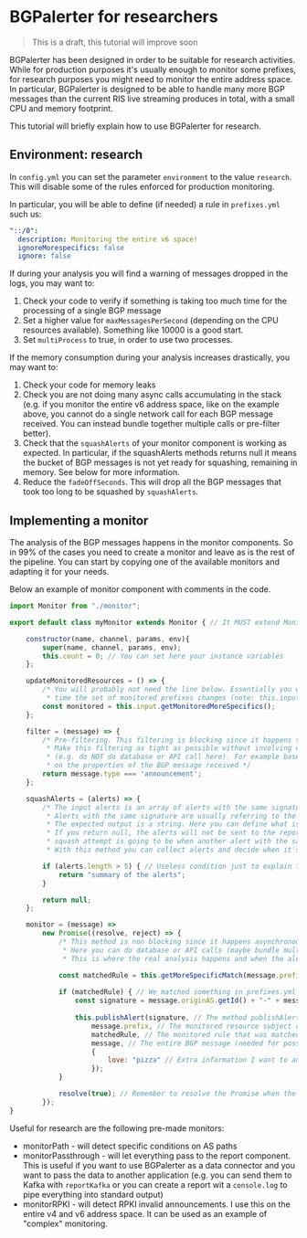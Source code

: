# BGPalerter for researchers

> This is a draft, this tutorial will improve soon

BGPalerter has been designed in order to be suitable for research activities.
While for production purposes it's usually enough to monitor some prefixes, for research purposes you might need to monitor the entire address space. 
In particular, BGPalerter is designed to be able to handle many more BGP messages than the current RIS live streaming produces in total, with a small CPU and memory footprint.

This tutorial will briefly explain how to use BGPalerter for research.

## Environment: research

In `config.yml` you can set the parameter `environment` to the value `research`. 
This will disable some of the rules enforced for production monitoring.

In particular, you will be able to define (if needed) a rule in `prefixes.yml` such us:

```yaml
"::/0":
  description: Monitoring the entire v6 space!
  ignoreMorespecifics: false
  ignore: false
```

If during your analysis you will find a warning of messages dropped in the logs, you may want to:

1) Check your code to verify if something is taking too much time for the processing of a single BGP message
2) Set a higher value for `maxMessagesPerSecond` (depending on the CPU resources available). Something like 10000 is a good start.
3) Set `multiProcess` to true, in order to use two processes.

If the memory consumption during your analysis increases drastically, you may want to:
1) Check your code for memory leaks
2) Check you are not doing many async calls accumulating in the stack (e.g. if you monitor the entire v6 address space, like on the example above, you cannot do a single network call for each BGP message received. You can instead bundle together multiple calls or pre-filter better).
3) Check that the `squashAlerts` of your monitor component is working as expected. In particular, if the squashAlerts methods returns null it means the bucket of BGP messages is not yet ready for squashing, remaining in memory. See below for more information.
4) Reduce the `fadeOffSeconds`. This will drop all the BGP messages that took too long to be squashed by `squashAlerts`.


## Implementing a monitor

The analysis of the BGP messages happens in the monitor components.
So in 99% of the cases you need to create a monitor and leave as is the rest of the pipeline.
You can start by copying one of the available monitors and adapting it for your needs.  

Below an example of monitor component with comments in the code.

```javascript
import Monitor from "./monitor";

export default class myMonitor extends Monitor { // It MUST extend Monitor

    constructor(name, channel, params, env){
        super(name, channel, params, env);
        this.count = 0; // You can set here your instance variables
    };

    updateMonitoredResources = () => {
        /* You will probably not need the line below. Essentially you will be notified every
         * time the set of monitored prefixes changes (note: this.input is inherited from the super class) */
        const monitored = this.input.getMonitoredMoreSpecifics();
    };

    filter = (message) => {
        /* Pre-filtering. This filtering is blocking since it happens synchronously.
         * Make this filtering as tight as possible without involving external resources
         * (e.g. do NOT do database or API call here). For example base your filtering
         * on the properties of the BGP message received */
        return message.type === 'announcement';
    };

    squashAlerts = (alerts) => {
        /* The input alerts is an array of alerts with the same signature generated by the monitor method.
         * Alerts with the same signature are usually referring to the same issue (maybe as seen by different peers).
         * The expected output is a string. Here you can define what is the summary for the entire "chunk" of alerts.
         * If you return null, the alerts will not be sent to the report but will remain in the queue. The next
         * squash attempt is going to be when another alert with the same signature is received.
         * With this method you can collect alerts and decide when it's time to send them. */

        if (alerts.length > 5) { // Useless condition just to explain the concept (e.g. you could instead check how many different peers saw the issue before to report it)
            return "summary of the alerts";
        }

        return null;
    };

    monitor = (message) =>
        new Promise((resolve, reject) => {
            /* This method is non blocking since it happens asynchronously.
             * Here you can do database or API calls (maybe bundle multiple requests together to reduce network overhead). 
             * This is where the real analysis happens and when the alerts are generated. Place here your complex filtering/analysis. */

            const matchedRule = this.getMoreSpecificMatch(message.prefix); //The method getMoreSpecificMatch is inherited from the super class, it provides the rule in prefixes.yml that matches the current BGP message.
            
            if (matchedRule) { // We matched something in prefixes.yml
                const signature = message.originAS.getId() + "-" + message.prefix; // All messages with the same origin AS and prefix will be bundled together. Read above the squash method to understand why.
                
                this.publishAlert(signature, // The method publishAlert is inherited from the super class.
                    message.prefix, // The monitored resource subject of the alert (it can be an AS)
                    matchedRule, // The monitored rule that was matched (prefixes.yml)
                    message, // The entire BGP message (needed for possible further troubleshooting or for storing it)
                    {
                        love: "pizza" // Extra information I want to annotate this alert with (this information will be shared with the squash method and all the reports)
                    });
            }

            resolve(true); // Remember to resolve the Promise when the calculation is completed. Don't forget!
        });
}
```

Useful for research are the following pre-made monitors:
* monitorPath - will detect specific conditions on AS paths
* monitorPassthrough - will let everything pass to the report component. This is useful if you want to use BGPalerter as a data connector and you want to pass the data to another application (e.g. you can send them to Kafka with `reportKafka` or you can create a report wit a `console.log` to pipe everything into standard output)
* monitorRPKI - will detect RPKI invalid announcements. I use this on the entire v4 and v6 address space. It can be used as an example of "complex" monitoring.
